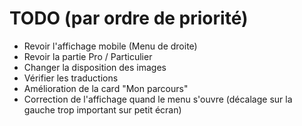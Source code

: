 # TODO (par ordre de priorité)

* Revoir l'affichage mobile (Menu de droite)
* Revoir la partie Pro / Particulier
* Changer la disposition des images
* Vérifier les traductions
* Amélioration de la card "Mon parcours"
* Correction de l'affichage quand le menu s'ouvre (décalage sur la gauche trop important sur petit écran)
